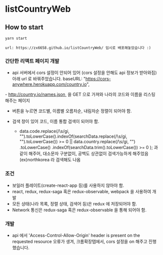 # listCountryWeb

## How to start

```
yarn start

url: https://zx6658.github.io/listCountryWeb/ 임시로 배포해놓았습니다 :)
```

### 간단한 리액트 페이지 개발

- api 서버에서 cors 설정이 안되어 있어 (cors 설정을 안해도 api 정보가 받아와짐)아래 url 로 바꿔주었습니다.
  baseURL: "https://cors-anywhere.herokuapp.com/country.io",

- http://country.io/names.json  을 GET 으로 가져와 나라의 코드와 이름을 리스팅해주는 페이지

- 버튼을 누르면 코드별, 이름별 오름차순, 내림차순 정렬이 되어야 함.

- 검색 창이 있어 코드, 이름 통합 검색이 되어야 함.
  - data.code.replace(/\s/gi, "").toLowerCase().indexOf(searchData.replace(/\s/gi, "").toLowerCase()) >= 0
    || data.country.replace(/\s/gi, "") .toLowerCase() .indexOf(searchData.trim().toLowerCase()) >= 0 );
    과 같이 해주어, 대소문자 구분없이, 공백도 상관없이 검색가능하게 해주었음 (ex)northkorea 라 검색해도 나옴

### 조건

- 보일러 플레이트(create-react-app 등)를 사용하지 않아야 함.
- react, redux, redux-saga 혹은 redux-observable, webpack 을 사용하여 개발
- 모든 상태(나라 목록, 정렬 상태, 검색어 등)은 redux 에 저장되어야 함.
- Network 통신은 redux-saga 혹은 redux-observable 을 통해 되어야 함.

### 개발

- api 에서 'Access-Control-Allow-Origin' header is present on the requested resource 오류가 생겨, 크롬확장탭에서, cors 설정을 on 해주고 진행했습니다.
